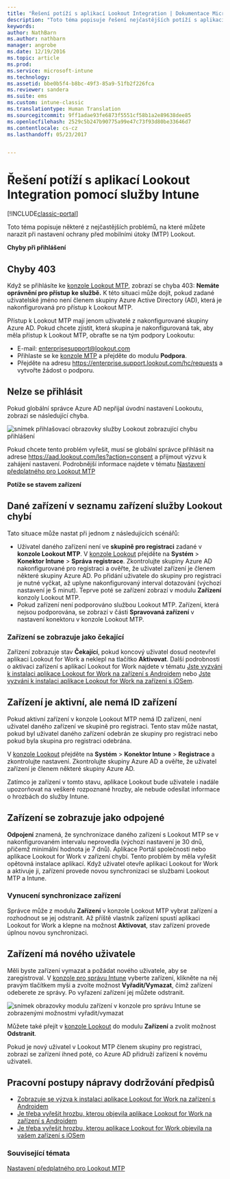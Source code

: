 ```yaml
---
title: "Řešení potíží s aplikací Lookout Integration | Dokumentace Microsoftu"
description: "Toto téma popisuje řešení nejčastějších potíží s aplikací Lookout Integration"
keywords: 
author: NathBarn
ms.author: nathbarn
manager: angrobe
ms.date: 12/19/2016
ms.topic: article
ms.prod: 
ms.service: microsoft-intune
ms.technology: 
ms.assetid: bbe0b5f4-b8bc-49f3-85a9-51fb2f226fca
ms.reviewer: sandera
ms.suite: ems
ms.custom: intune-classic
ms.translationtype: Human Translation
ms.sourcegitcommit: 9ff1adae93fe6873f5551cf58b1a2e89638dee85
ms.openlocfilehash: 2529c5b247b90775a99e47c73f93d80be33646d7
ms.contentlocale: cs-cz
ms.lasthandoff: 05/23/2017


---
```


# <a name="troubleshoot-lookout-integration-with-intune"></a>Řešení potíží s aplikací Lookout Integration pomocí služby Intune

[!INCLUDE[classic-portal](../includes/classic-portal.md)]

Toto téma popisuje některé z nejčastějších problémů, na které můžete narazit při nastavení ochrany před mobilními útoky (MTP) Lookout.

**Chyby při přihlášení**

## <a name="403-errors"></a>Chyby 403
Když se přihlásíte ke [konzole Lookout MTP](https://aad.lookout.com), zobrazí se chyba 403: **Nemáte oprávnění pro přístup ke službě.** K této situaci může dojít, pokud zadané uživatelské jméno není členem skupiny Azure Active Directory (AD), která je nakonfigurovaná pro přístup k Lookout MTP.

Přístup k Lookout MTP mají jenom uživatelé z nakonfigurované skupiny Azure AD. Pokud chcete zjistit, která skupina je nakonfigurovaná tak, aby měla přístup k Lookout MTP, obraťte se na tým podpory Lookoutu:

* E-mail: enterprisesupport@lookout.com
* Přihlaste se ke [konzole MTP](http://aad.lookout.com) a přejděte do modulu **Podpora**.
* Přejděte na adresu https://enterprise.support.lookout.com/hc/requests a vytvořte žádost o podporu.

## <a name="unable-to-sign-in"></a>Nelze se přihlásit
Pokud globální správce Azure AD nepřijal úvodní nastavení Lookoutu, zobrazí se následující chyba.

![snímek přihlašovací obrazovky služby Lookout zobrazující chybu přihlášení](../media/mtp/lookout-mtp-consent-not-accepted-error.png)

Pokud chcete tento problém vyřešit, musí se globální správce přihlásit na adrese https://aad.lookout.com/les?action=consent a přijmout výzvu k zahájení nastavení. Podrobnější informace najdete v tématu [Nastavení předplatného pro Lookout MTP](../deploy-use/setup-your-lookout-mtd-subscription.md)

**Potíže se stavem zařízení**

## <a name="device-missing-from-lookout-device-list"></a>Dané zařízení v seznamu zařízení služby Lookout chybí

Tato situace může nastat při jednom z následujících scénářů:
* Uživatel daného zařízení není ve **skupině pro registraci** zadané v **konzole Lookout MTP**.  V [konzole Lookout](http://aad.lookout.com) přejděte na **Systém** > **Konektor Intune** > **Správa registrace**.  Zkontrolujte skupiny Azure AD nakonfigurované pro registraci a ověřte, že uživatel zařízení je členem některé skupiny Azure AD.  Po přidání uživatele do skupiny pro registraci je nutné vyčkat, až uplyne nakonfigurovaný interval dotazování (výchozí nastavení je 5 minut). Teprve poté se zařízení zobrazí v modulu **Zařízení** konzoly Lookout MTP.
* Pokud zařízení není podporováno službou Lookout MTP.  Zařízení, která nejsou podporována, se zobrazí v části **Spravovaná zařízení** v nastavení konektoru v konzole Lookout MTP.

### <a name="device-reported-as-pending"></a>Zařízení se zobrazuje jako **čekající**

Zařízení zobrazuje stav **Čekající**, pokud koncový uživatel dosud neotevřel aplikaci Lookout for Work a neklepl na tlačítko **Aktivovat**. Další podrobnosti o aktivaci zařízení s aplikací Lookout for Work najdete v tématu [Jste vyzváni k instalaci aplikace Lookout for Work na zařízení s Androidem](http://docs.microsoft.com/intune-user-help/you-are-prompted-to-install-lookout-for-work-android) nebo [Jste vyzváni k instalaci aplikace Lookout for Work na zařízení s iOSem](https://docs.microsoft.com/intune-user-help/you-are-prompted-to-install-lookout-for-work-ios).

## <a name="device-whos-active-but-has-no-device-id"></a>Zařízení je aktivní, ale nemá ID zařízení
Pokud aktivní zařízení v konzole Lookout MTP nemá ID zařízení, není uživatel daného zařízení ve skupině pro registraci. Tento stav může nastat, pokud byl uživatel daného zařízení odebrán ze skupiny pro registraci nebo pokud byla skupina pro registraci odebrána.

V [konzole Lookout](http://aad.lookout.com) přejděte na **Systém** > **Konektor Intune** > **Registrace** a zkontrolujte nastavení.  Zkontrolujte skupiny Azure AD a ověřte, že uživatel zařízení je členem některé skupiny Azure AD.

Zatímco je zařízení v tomto stavu, aplikace Lookout bude uživatele i nadále upozorňovat na veškeré rozpoznané hrozby, ale nebude odesílat informace o hrozbách do služby Intune.

## <a name="device-reported-as-disconnected"></a>Zařízení se zobrazuje jako **odpojené**

**Odpojení** znamená, že synchronizace daného zařízení s Lookout MTP se v nakonfigurovaném intervalu neprovedla (výchozí nastavení je 30 dnů, přičemž minimální hodnota je 7 dnů). Aplikace Portál společnosti nebo aplikace Lookout for Work v zařízení chybí. Tento problém by měla vyřešit opětovná instalace aplikací. Když uživatel otevře aplikaci Lookout for Work a aktivuje ji, zařízení provede novou synchronizaci se službami Lookout MTP a Intune.

### <a name="forcing-a-device-sync"></a>Vynucení synchronizace zařízení
Správce může z modulu **Zařízení** v konzole Lookout MTP vybrat zařízení a rozhodnout se jej odstranit.   Až příště vlastník zařízení spustí aplikaci Lookout for Work a klepne na možnost **Aktivovat**, stav zařízení provede úplnou novou synchronizaci.

## <a name="device-has-a-new-user"></a>Zařízení má nového uživatele
Měli byste zařízení vymazat a požádat nového uživatele, aby se zaregistroval.  V [konzole pro správu Intune](https://manage.microsoft.com) vyberte zařízení, klikněte na něj pravým tlačítkem myši a zvolte možnost **Vyřadit/Vymazat**, čímž zařízení odeberete ze správy. Po vyřazení zařízení jej můžete odstranit.

![snímek obrazovky modulu zařízení v konzole pro správu Intune se zobrazenými možnostmi vyřadit/vymazat](../media/mtp/mtp-retire-device-intune-console.png)

Můžete také přejít v [konzole Lookout](http://aad.lookout.com) do modulu **Zařízení** a zvolit možnost **Odstranit**.

Pokud je nový uživatel v Lookout MTP členem skupiny pro registraci, zobrazí se zařízení ihned poté, co Azure AD přidruží zařízení k novému uživateli.

## <a name="compliance-remediation-workflows"></a>Pracovní postupy nápravy dodržování předpisů
- [Zobrazuje se výzva k instalaci aplikace Lookout for Work na zařízení s Androidem]( http://docs.microsoft.com/intune-user-help/you-are-prompted-to-install-lookout-for-work-android)
- [Je třeba vyřešit hrozbu, kterou objevila aplikace Lookout for Work na zařízení s Androidem](http://docs.microsoft.com/intune-user-help/you-need-to-resolve-a-threat-found-by-lookout-for-work-android)
- [Je třeba vyřešit hrozbu, kterou aplikace Lookout for Work objevila na vašem zařízení s iOSem](https://docs.microsoft.com/intune-user-help/you-need-to-resolve-a-threat-found-by-lookout-for-work-ios)


### <a name="see-also"></a>Související témata
[Nastavení předplatného pro Lookout MTP](/intune-classic/deploy-use/set-up-your-subscription-with-lookout-mtp)

